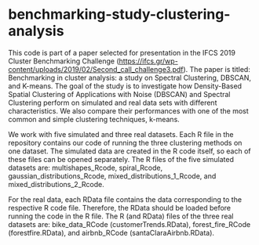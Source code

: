 # benchmarking-study-clustering-analysis

This code is part of a paper selected for presentation in the IFCS 2019 Cluster Benchmarking Challenge (https://ifcs.gr/wp-content/uploads/2019/02/Second_call_challenge3.pdf). The paper is titled: Benchmarking in cluster analysis: a study on Spectral Clustering, DBSCAN, and K-means. The goal of the study is to investigate how Density-Based Spatial Clustering of Applications with Noise (DBSCAN) and Spectral Clustering perform on simulated and real data sets with different characteristics. We also compare their performances with one of the most common and simple clustering techniques, k-means.

We work with five simulated and three real datasets. Each R file in the repository contains our code of running the three clustering methods on one dataset. The simulated data are created in the R code itself, so each of these files can be opened separately. The R files of the five simulated datasets are: multishapes_Rcode, spiral_Rcode, gaussian_distributions_Rcode, mixed_distributions_1_Rcode, and mixed_distributions_2_Rcode.  

For the real data, each RData file contains the data corresponding to the respective R code file. Therefore, the RData should be loaded before running the code in the R file. The R (and RData) files of the three real datasets are: bike_data_RCode (customerTrends.RData), forest_fire_RCode (forestfire.RData), and airbnb_RCode (santaClaraAirbnb.RData). 
